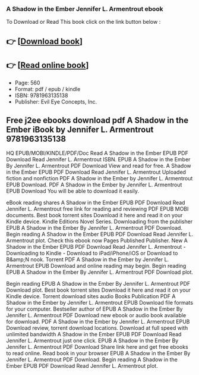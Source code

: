 ### A Shadow in the Ember Jennifer L. Armentrout ebook

To Download or Read This book click on the link button below :

## 👉  [**[Download book](http://ebooksharez.info/download.php?group=book&from=github.com&id=720206&lnk=1065 "Download book")**]

## 👉  [**[Read online book](http://ebooksharez.info/download.php?group=book&from=github.com&id=720206&lnk=1065 "Read online book")**]


* Page: 560
* Format: pdf / epub / kindle
* ISBN: 9781963135138
* Publisher: Evil Eye Concepts, Inc.



## Free j2ee ebooks download pdf A Shadow in the Ember iBook by Jennifer L. Armentrout 9781963135138


HQ EPUB/MOBI/KINDLE/PDF/Doc Read A Shadow in the Ember EPUB PDF Download Read Jennifer L. Armentrout ISBN. EPUB A Shadow in the Ember By Jennifer L. Armentrout PDF Download View and read for free. A Shadow in the Ember EPUB PDF Download Read Jennifer L. Armentrout Uploaded fiction and nonfiction PDF A Shadow in the Ember by Jennifer L. Armentrout EPUB Download. PDF A Shadow in the Ember by Jennifer L. Armentrout EPUB Download You will be able to download it easily.

eBook reading shares A Shadow in the Ember EPUB PDF Download Read Jennifer L. Armentrout free link for reading and reviewing PDF EPUB MOBI documents. Best book torrent sites Download it here and read it on your Kindle device. Kindle Editions Novel Series. Downloading from the publisher EPUB A Shadow in the Ember By Jennifer L. Armentrout PDF Download. Begin reading A Shadow in the Ember EPUB PDF Download Read Jennifer L. Armentrout plot. Check this ebook now Pages Published Publisher. New A Shadow in the Ember EPUB PDF Download Read Jennifer L. Armentrout - Downloading to Kindle - Download to iPad/iPhone/iOS or Download to B&amp;amp;N nook. Torrent PDF A Shadow in the Ember by Jennifer L. Armentrout EPUB Download and online reading may begin. Begin reading EPUB A Shadow in the Ember By Jennifer L. Armentrout PDF Download plot.

Begin reading EPUB A Shadow in the Ember By Jennifer L. Armentrout PDF Download plot. Best book torrent sites Download it here and read it on your Kindle device. Torrent download sites audio Books Publication PDF A Shadow in the Ember by Jennifer L. Armentrout EPUB Download file formats for your computer. Bestseller author of EPUB A Shadow in the Ember By Jennifer L. Armentrout PDF Download new ebook or audio book available for download. PDF A Shadow in the Ember by Jennifer L. Armentrout EPUB Download review, torrent download locations. Download at full speed with unlimited bandwidth A Shadow in the Ember EPUB PDF Download Read Jennifer L. Armentrout just one click. EPUB A Shadow in the Ember By Jennifer L. Armentrout PDF Download Share link here and get free ebooks to read online. Read book in your browser EPUB A Shadow in the Ember By Jennifer L. Armentrout PDF Download. Begin reading A Shadow in the Ember EPUB PDF Download Read Jennifer L. Armentrout plot.





